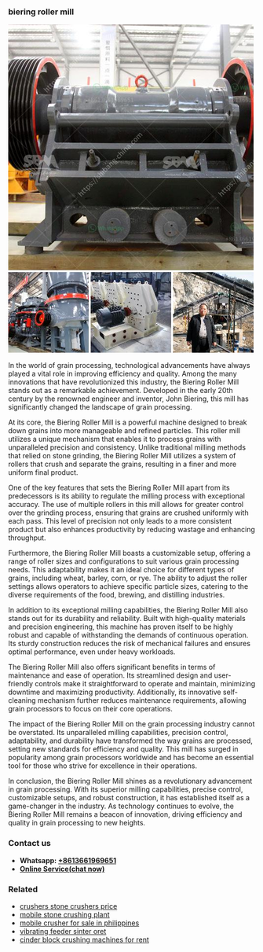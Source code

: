 <h3>biering roller mill</h3><img src='1702952938.jpg' alt=''><p>In the world of grain processing, technological advancements have always played a vital role in improving efficiency and quality. Among the many innovations that have revolutionized this industry, the Biering Roller Mill stands out as a remarkable achievement. Developed in the early 20th century by the renowned engineer and inventor, John Biering, this mill has significantly changed the landscape of grain processing.</p><p>At its core, the Biering Roller Mill is a powerful machine designed to break down grains into more manageable and refined particles. This roller mill utilizes a unique mechanism that enables it to process grains with unparalleled precision and consistency. Unlike traditional milling methods that relied on stone grinding, the Biering Roller Mill utilizes a system of rollers that crush and separate the grains, resulting in a finer and more uniform final product.</p><p>One of the key features that sets the Biering Roller Mill apart from its predecessors is its ability to regulate the milling process with exceptional accuracy. The use of multiple rollers in this mill allows for greater control over the grinding process, ensuring that grains are crushed uniformly with each pass. This level of precision not only leads to a more consistent product but also enhances productivity by reducing wastage and enhancing throughput.</p><p>Furthermore, the Biering Roller Mill boasts a customizable setup, offering a range of roller sizes and configurations to suit various grain processing needs. This adaptability makes it an ideal choice for different types of grains, including wheat, barley, corn, or rye. The ability to adjust the roller settings allows operators to achieve specific particle sizes, catering to the diverse requirements of the food, brewing, and distilling industries.</p><p>In addition to its exceptional milling capabilities, the Biering Roller Mill also stands out for its durability and reliability. Built with high-quality materials and precision engineering, this machine has proven itself to be highly robust and capable of withstanding the demands of continuous operation. Its sturdy construction reduces the risk of mechanical failures and ensures optimal performance, even under heavy workloads.</p><p>The Biering Roller Mill also offers significant benefits in terms of maintenance and ease of operation. Its streamlined design and user-friendly controls make it straightforward to operate and maintain, minimizing downtime and maximizing productivity. Additionally, its innovative self-cleaning mechanism further reduces maintenance requirements, allowing grain processors to focus on their core operations.</p><p>The impact of the Biering Roller Mill on the grain processing industry cannot be overstated. Its unparalleled milling capabilities, precision control, adaptability, and durability have transformed the way grains are processed, setting new standards for efficiency and quality. This mill has surged in popularity among grain processors worldwide and has become an essential tool for those who strive for excellence in their operations.</p><p>In conclusion, the Biering Roller Mill shines as a revolutionary advancement in grain processing. With its superior milling capabilities, precise control, customizable setups, and robust construction, it has established itself as a game-changer in the industry. As technology continues to evolve, the Biering Roller Mill remains a beacon of innovation, driving efficiency and quality in grain processing to new heights.</p><h3>Contact us</h3><ul><li><strong>Whatsapp:&nbsp;<a href="https://wa.me/8613661969651">+8613661969651</a></strong></li><li><a href="https://swt.shibang-china.com/?git&amp;zhl&amp;biering roller mill"><strong>Online Service(chat now)</strong></a></li></ul><h3>Related</h3><ul><li><a href='crushers stone crushers price.md'>crushers stone crushers price</a></li><li><a href='mobile stone crushing plant.md'>mobile stone crushing plant</a></li><li><a href='mobile crusher for sale in philippines.md'>mobile crusher for sale in philippines</a></li><li><a href='vibrating feeder sinter oret.md'>vibrating feeder sinter oret</a></li><li><a href='cinder block crushing machines for rent.md'>cinder block crushing machines for rent</a></li></ul>